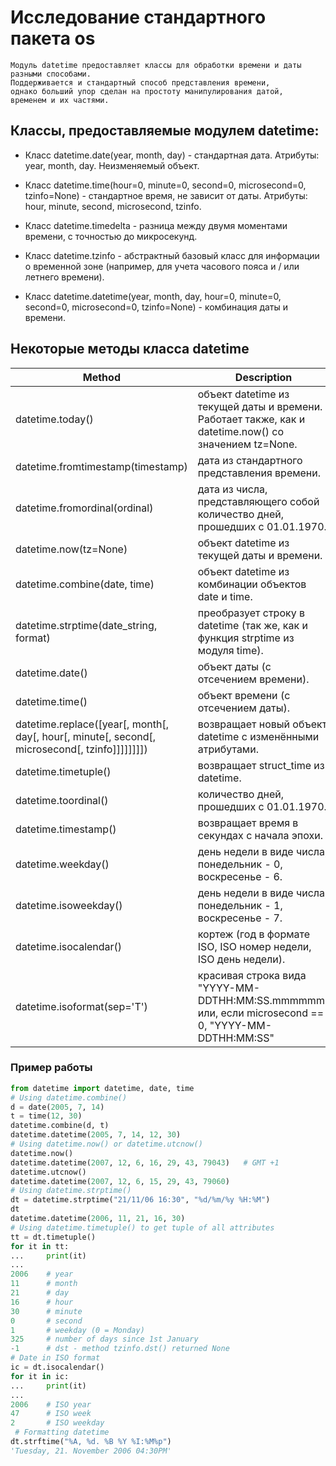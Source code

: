 # Исследование стандартного пакета os

```
Модуль datetime предоставляет классы для обработки времени и даты разными способами. 
Поддерживается и стандартный способ представления времени, 
однако больший упор сделан на простоту манипулирования датой, 
временем и их частями.
```

## Классы, предоставляемые модулем datetime:
* Класс datetime.date(year, month, day) - стандартная дата. Атрибуты: year, month, day. Неизменяемый объект.

* Класс datetime.time(hour=0, minute=0, second=0, microsecond=0, tzinfo=None) - стандартное время, не зависит от даты. Атрибуты: hour, minute, second, microsecond, tzinfo.

* Класс datetime.timedelta - разница между двумя моментами времени, с точностью до микросекунд.

* Класс datetime.tzinfo - абстрактный базовый класс для информации о временной зоне (например, для учета часового пояса и / или летнего времени).

* Класс datetime.datetime(year, month, day, hour=0, minute=0, second=0, microsecond=0, tzinfo=None) - комбинация даты и времени.



## Некоторые методы класса datetime

Method | Description
------------ | -------------
datetime.today() | объект datetime из текущей даты и времени. Работает также, как и datetime.now() со значением tz=None.
datetime.fromtimestamp(timestamp) | дата из стандартного представления времени.
datetime.fromordinal(ordinal) | дата из числа, представляющего собой количество дней, прошедших с 01.01.1970.
datetime.now(tz=None) | объект datetime из текущей даты и времени.
datetime.combine(date, time) | объект datetime из комбинации объектов date и time.
datetime.strptime(date_string, format) | преобразует строку в datetime (так же, как и функция strptime из модуля time).
datetime.date() | объект даты (с отсечением времени).
datetime.time() | объект времени (с отсечением даты).
datetime.replace([year[, month[, day[, hour[, minute[, second[, microsecond[, tzinfo]]]]]]]]) |  возвращает новый объект datetime с изменёнными атрибутами.
datetime.timetuple() | возвращает struct_time из datetime.
datetime.toordinal() | количество дней, прошедших с 01.01.1970.
datetime.timestamp() | возвращает время в секундах с начала эпохи.
datetime.weekday() | день недели в виде числа, понедельник - 0, воскресенье - 6.
datetime.isoweekday() | день недели в виде числа, понедельник - 1, воскресенье - 7.
datetime.isocalendar() | кортеж (год в формате ISO, ISO номер недели, ISO день недели).
datetime.isoformat(sep='T') | красивая строка вида "YYYY-MM-DDTHH:MM:SS.mmmmmm" или, если microsecond == 0, "YYYY-MM-DDTHH:MM:SS"

### Пример работы

```python
from datetime import datetime, date, time
# Using datetime.combine()
d = date(2005, 7, 14)
t = time(12, 30)
datetime.combine(d, t)
datetime.datetime(2005, 7, 14, 12, 30)
# Using datetime.now() or datetime.utcnow()
datetime.now()
datetime.datetime(2007, 12, 6, 16, 29, 43, 79043)   # GMT +1
datetime.utcnow()
datetime.datetime(2007, 12, 6, 15, 29, 43, 79060)
# Using datetime.strptime()
dt = datetime.strptime("21/11/06 16:30", "%d/%m/%y %H:%M")
dt
datetime.datetime(2006, 11, 21, 16, 30)
# Using datetime.timetuple() to get tuple of all attributes
tt = dt.timetuple()
for it in tt:
...     print(it)
...
2006    # year
11      # month
21      # day
16      # hour
30      # minute
0       # second
1       # weekday (0 = Monday)
325     # number of days since 1st January
-1      # dst - method tzinfo.dst() returned None
# Date in ISO format
ic = dt.isocalendar()
for it in ic:
...     print(it)
...
2006    # ISO year
47      # ISO week
2       # ISO weekday
 # Formatting datetime
dt.strftime("%A, %d. %B %Y %I:%M%p")
'Tuesday, 21. November 2006 04:30PM'
```
```


